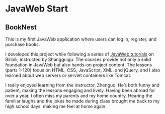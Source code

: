# JavaWeb Start

## BookNest
This is my first JavaWeb application where users can log in, register, and purchase books.

I developed this project while following a series of [JavaWeb tutorials](https://www.bilibili.com/video/BV1Y7411K7zz) on Bilibili, instructed by Shangguigu. The courses provide not only a solid foundation in JavaWeb but also hands-on project content. The lessons (parts 1-120) focus on HTML, CSS, JavaScript, XML, and jQuery, and I also learned about web servers or servlet containers like Tomcat.

I really enjoyed learning from the instructor, Zhenguo. He’s both funny and patient, making the lessons engaging and lively. Having been abroad for over a year, I often miss my parents and my home country. Hearing the familiar laughs and the jokes he made during class brought me back to my high school days, making me feel at home again.
